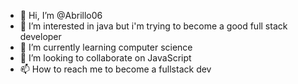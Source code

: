 - 👋 Hi, I’m @Abrillo06
- 👀 I’m interested in java but i'm trying to become a good full stack developer
- 🌱 I’m currently learning computer science 
- 💞️ I’m looking to collaborate on JavaScript 
- 📫 How to reach me to become a fullstack dev

<!---
Abrillo06/Abrillo06 is a ✨ special ✨ repository because its `README.md` (this file) appears on your GitHub profile.
You can click the Preview link to take a look at your changes.
--->
